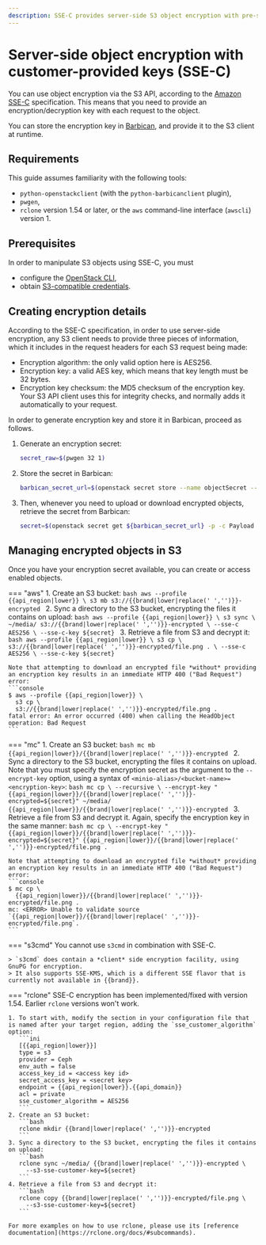 ```yaml
---
description: SSE-C provides server-side S3 object encryption with pre-shared secrets.
---
```

# Server-side object encryption with customer-provided keys (SSE-C)

You can use object encryption via the S3 API, according to the [Amazon SSE-C](https://docs.aws.amazon.com/AmazonS3/latest/userguide/ServerSideEncryptionCustomerKeys.html) specification.
This means that you need to provide an encryption/decryption key with each request to the object.

You can store the encryption key in [Barbican](../../openstack/barbican/index.md), and provide it to the S3 client at runtime.

## Requirements

This guide assumes familiarity with the following tools:

* `python-openstackclient` (with the `python-barbicanclient` plugin),
* `pwgen`,
* `rclone` version 1.54 or later, or the `aws` command-line interface (`awscli`) version 1.

## Prerequisites

In order to manipulate S3 objects using SSE-C, you must

* configure the [OpenStack CLI](../../getting-started/enable-openstack-cli.md),
* obtain [S3-compatible credentials](credentials.md).


## Creating encryption details

According to the SSE-C specification, in order to use server-side encryption, any S3 client needs to provide three pieces of information, which it includes in the request headers for each S3 request being made:

* Encryption algorithm: the only valid option here is AES256.
* Encryption key: a valid AES key, which means that key length must be 32 bytes.
* Encryption key checksum: the MD5 checksum of the encryption key.
  Your S3 API client uses this for integrity checks, and normally adds it automatically to your request.

In order to generate encryption key and store it in Barbican, proceed as follows.

1. Generate an encryption secret:
   ```bash
   secret_raw=$(pwgen 32 1)
   ```

2. Store the secret in Barbican:
   ```bash
   barbican_secret_url=$(openstack secret store --name objectSecret --algorithm aes --bit-length 256 --payload ${secret_raw} -f value -c 'Secret href')
   ```

3. Then, whenever you need to upload or download encrypted objects, retrieve the secret from Barbican:
   ```bash
   secret=$(openstack secret get ${barbican_secret_url} -p -c Payload -f value)
   ```

## Managing encrypted objects in S3

Once you have your encryption secret available, you can create or access enabled objects.

=== "aws"
    1. Create an S3 bucket:
       ```bash
       aws --profile {{api_region|lower}} \
         s3 mb s3://{{brand|lower|replace(' ','')}}-encrypted
       ```
    2. Sync a directory to the S3 bucket, encrypting the files it contains on upload:
       ```bash
       aws --profile {{api_region|lower}} \
         s3 sync \
         ~/media/ s3://{{brand|lower|replace(' ','')}}-encrypted \
         --sse-c AES256 \
         --sse-c-key ${secret}
       ```
    3. Retrieve a file from S3 and decrypt it:
       ```bash
       aws --profile {{api_region|lower}} \
         s3 cp \
         s3://{{brand|lower|replace(' ','')}}-encrypted/file.png . \
         --sse-c AES256 \
         --sse-c-key ${secret}
       ```

    Note that attempting to download an encrypted file *without* providing an encryption key results in an immediate HTTP 400 ("Bad Request") error:
    ```console
    $ aws --profile {{api_region|lower}} \
      s3 cp \
      s3://{{brand|lower|replace(' ','')}}-encrypted/file.png .
    fatal error: An error occurred (400) when calling the HeadObject operation: Bad Request
    ```
=== "mc"
    1. Create an S3 bucket:
       ```bash
       mc mb {{api_region|lower}}/{{brand|lower|replace(' ','')}}-encrypted
       ```
    2. Sync a directory to the S3 bucket, encrypting the files it contains on upload.
       Note that you must specify the encryption secret as the argument to the `--encrypt-key` option, using a syntax of `<minio-alias>/<bucket-name>=<encryption-key>`:
       ```bash
       mc cp \
         --recursive \
         --encrypt-key "{{api_region|lower}}/{{brand|lower|replace(' ','')}}-encrypted=${secret}"
         ~/media/ {{api_region|lower}}/{{brand|lower|replace(' ','')}}-encrypted
       ```
    3. Retrieve a file from S3 and decrypt it.
       Again, specify the encryption key in the same manner:
       ```bash
       mc cp \
         --encrypt-key "{{api_region|lower}}/{{brand|lower|replace(' ','')}}-encrypted=${secret}"
         {{api_region|lower}}/{{brand|lower|replace(' ','')}}-encrypted/file.png .
       ```

    Note that attempting to download an encrypted file *without* providing an encryption key results in an immediate HTTP 400 ("Bad Request") error:
    ```console
    $ mc cp \
      {{api_region|lower}}/{{brand|lower|replace(' ','')}}-encrypted/file.png .
    mc: <ERROR> Unable to validate source `{{api_region|lower}}/{{brand|lower|replace(' ','')}}-encrypted/file.png`.
    ```

=== "s3cmd"
    You cannot use `s3cmd` in combination with SSE-C.

    > `s3cmd` does contain a *client* side encryption facility, using GnuPG for encryption.
    > It also supports SSE-KMS, which is a different SSE flavor that is currently not available in {{brand}}.
=== "rclone"
    SSE-C encryption has been implemented/fixed with version 1.54.
    Earlier `rclone` versions won't work.

    1. To start with, modify the section in your configuration file that is named after your target region, adding the `sse_customer_algorithm` option:
       ```ini
       [{{api_region|lower}}]
       type = s3
       provider = Ceph
       env_auth = false
       access_key_id = <access key id>
       secret_access_key = <secret key>
       endpoint = {{api_region|lower}}.{{api_domain}}
       acl = private
       sse_customer_algorithm = AES256
       ```
    2. Create an S3 bucket:
       ```bash
       rclone mkdir {{brand|lower|replace(' ','')}}-encrypted
       ```
    3. Sync a directory to the S3 bucket, encrypting the files it contains on upload:
       ```bash
       rclone sync ~/media/ {{brand|lower|replace(' ','')}}-encrypted \
         --s3-sse-customer-key=${secret}
       ```
    4. Retrieve a file from S3 and decrypt it:
       ```bash
       rclone copy {{brand|lower|replace(' ','')}}-encrypted/file.png \
         --s3-sse-customer-key=${secret}
       ```

    For more examples on how to use rclone, please use its [reference documentation](https://rclone.org/docs/#subcommands).

